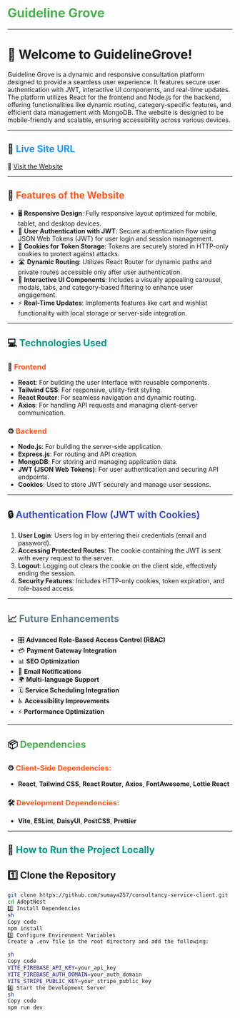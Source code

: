 # <span style="color: #4CAF50;">Guideline Grove</span> <i class="fas fa-leaf"></i>
---

# 🏡 **Welcome to GuidelineGrove!**
Guideline Grove is a dynamic and responsive consultation platform designed to provide a seamless user experience. It features secure user authentication with JWT, interactive UI components, and real-time updates. The platform utilizes React for the frontend and Node.js for the backend, offering functionalities like dynamic routing, category-specific features, and efficient data management with MongoDB. The website is designed to be mobile-friendly and scalable, ensuring accessibility across various devices.

---

## 🚀 <span style="color: #2196F3;">Live Site URL</span> <i class="fas fa-link"></i>
🔗 [Visit the Website](https://consultation-service-27d2a.web.app/)

---

## 🔧 <span style="color: #FF5722;">Features of the Website</span> <i class="fas fa-cogs"></i>
- 🖥️ **Responsive Design**: Fully responsive layout optimized for mobile, tablet, and desktop devices.
- 🔐 **User Authentication with JWT**: Secure authentication flow using JSON Web Tokens (JWT) for user login and session management.
- 🍪 **Cookies for Token Storage**: Tokens are securely stored in HTTP-only cookies to protect against attacks.
- 🛣️ **Dynamic Routing**: Utilizes React Router for dynamic paths and private routes accessible only after user authentication.
- 🎨 **Interactive UI Components**: Includes a visually appealing carousel, modals, tabs, and category-based filtering to enhance user engagement.
- ⚡ **Real-Time Updates**: Implements features like cart and wishlist functionality with local storage or server-side integration.

---

## 💻 <span style="color: #009688;">Technologies Used</span> <i class="fas fa-code"></i>

### 🎨 <span style="color: #FF5722;">Frontend</span> <i class="fas fa-laptop-code"></i>
- **React**: For building the user interface with reusable components.
- **Tailwind CSS**: For responsive, utility-first styling.
- **React Router**: For seamless navigation and dynamic routing.
- **Axios**: For handling API requests and managing client-server communication.

### ⚙️ <span style="color: #FF5722;">Backend</span> <i class="fas fa-server"></i>
- **Node.js**: For building the server-side application.
- **Express.js**: For routing and API creation.
- **MongoDB**: For storing and managing application data.
- **JWT (JSON Web Tokens)**: For user authentication and securing API endpoints.
- **Cookies**: Used to store JWT securely and manage user sessions.

---

## 🔒 <span style="color: #3F51B5;">Authentication Flow (JWT with Cookies)</span> <i class="fas fa-lock"></i>
1. **User Login**: Users log in by entering their credentials (email and password).
2. **Accessing Protected Routes**: The cookie containing the JWT is sent with every request to the server.
3. **Logout**: Logging out clears the cookie on the client side, effectively ending the session.
4. **Security Features**: Includes HTTP-only cookies, token expiration, and role-based access.

---

## 📈 <span style="color: #607D8B;">Future Enhancements</span> <i class="fas fa-arrow-up"></i>
- 🎛️ **Advanced Role-Based Access Control (RBAC)**
- 💳 **Payment Gateway Integration**
- 📊 **SEO Optimization**
- 📧 **Email Notifications**
- 🌍 **Multi-language Support**
- 🗓️ **Service Scheduling Integration**
- ♿ **Accessibility Improvements**
- ⚡ **Performance Optimization**

---

## 📦 <span style="color: #4CAF50;">Dependencies</span> <i class="fas fa-box"></i>

### ⚙️ <span style="color: #FF5722;">Client-Side Dependencies:</span> <i class="fas fa-puzzle-piece"></i>
- **React**, **Tailwind CSS**, **React Router**, **Axios**, **FontAwesome**, **Lottie React**

### 🛠️ <span style="color: #FF5722;">Development Dependencies:</span> <i class="fas fa-tools"></i>
- **Vite**, **ESLint**, **DaisyUI**, **PostCSS**, **Prettier**

---

## 🚀 <span style="color: #009688;">How to Run the Project Locally</span> <i class="fas fa-terminal"></i>

## 1️⃣ **Clone the Repository**
```sh
git clone https://github.com/sumaya257/consultancy-service-client.git
cd AdoptNest
2️⃣ Install Dependencies
sh
Copy code
npm install
3️⃣ Configure Environment Variables
Create a .env file in the root directory and add the following:

sh
Copy code
VITE_FIREBASE_API_KEY=your_api_key
VITE_FIREBASE_AUTH_DOMAIN=your_auth_domain
VITE_STRIPE_PUBLIC_KEY=your_stripe_public_key
4️⃣ Start the Development Server
sh
Copy code
npm run dev
